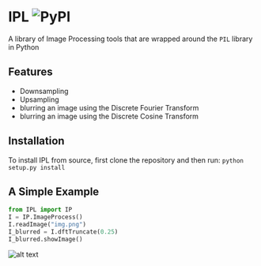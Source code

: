 # IPL ![PyPI](https://img.shields.io/pypi/pyversions/fire.svg?style=plastic)
A library of Image Processing tools that are wrapped around the `PIL` 
library in Python

## Features
- Downsampling
- Upsampling
- blurring an image using the Discrete Fourier Transform
- blurring an image using the Discrete Cosine Transform
## Installation
To install IPL from source, first clone the repository and then run: `python setup.py install`

## A Simple Example
``` python 
from IPL import IP
I = IP.ImageProcess()
I.readImage("img.png")
I_blurred = I.dftTruncate(0.25)
I_blurred.showImage()
```
![alt text](https://user-images.githubusercontent.com/25520872/47620232-44efae80-dabe-11e8-93dc-e8b6ee6b8cfd.png)
